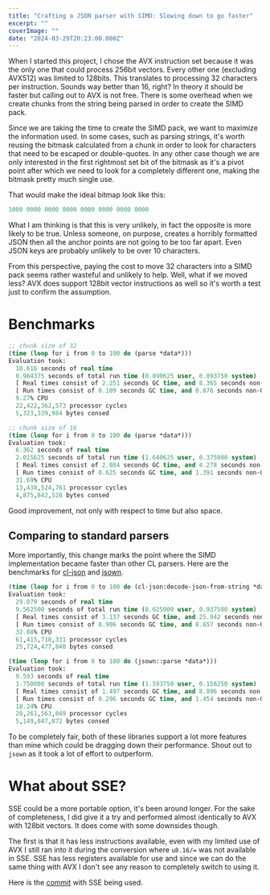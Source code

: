 ```yaml
---
title: "Crafting a JSON parser with SIMD: Slowing down to go faster"
excerpt: ""
coverImage: ""
date: "2024-03-29T20:23:00.000Z"
---
```


When I started this project, I chose the AVX instruction set because it was the only one that could process 256bit vectors. Every other one (excluding AVX512) was limited to 128bits. This translates to processing 32 characters per instruction. Sounds way better than 16, right? In theory it should be faster but calling out to AVX is not free. There is some overhead when we create chunks from the string being parsed in order to create the SIMD pack.

Since we are taking the time to create the SIMD pack, we want to maximize the information used. In some cases, such as parsing strings, it's worth reusing the bitmask calculated from a chunk in order to look for characters that need to be escaped or double-quotes. In any other case though we are only interested in the first rightmost set bit of the bitmask as it's a pivot point after which we need to look for a completely different one, making the bitmask pretty much single use.

That would make the ideal bitmap look like this:

```lisp
1000 0000 0000 0000 0000 0000 0000 0000
```

What I am thinking is that this is very unlikely, in fact the opposite is more likely to be true. Unless someone, on purpose, creates a horribly formatted JSON then all the anchor points are not going to be too far apart. Even JSON keys are probably unlikely to be over 10 characters.

From this perspective, paying the cost to move 32 characters into a SIMD pack seems rather wasteful and unlikely to help. Well, what if we moved less? AVX does support 128bit vector instructions as well so it's worth a test just to confirm the assumption.

# Benchmarks

```lisp
;; chunk size of 32
(time (loop for i from 0 to 100 do (parse *data*)))
Evaluation took:
  10.616 seconds of real time
  0.984375 seconds of total run time (0.890625 user, 0.093750 system)
  [ Real times consist of 2.251 seconds GC time, and 8.365 seconds non-GC time. ]
  [ Run times consist of 0.109 seconds GC time, and 0.876 seconds non-GC time. ]
  9.27% CPU
  22,422,362,573 processor cycles
  5,323,339,984 bytes consed

;; chunk size of 16
(time (loop for i from 0 to 100 do (parse *data*)))
Evaluation took:
  6.362 seconds of real time
  2.015625 seconds of total run time (1.640625 user, 0.375000 system)
  [ Real times consist of 2.084 seconds GC time, and 4.278 seconds non-GC time. ]
  [ Run times consist of 0.625 seconds GC time, and 1.391 seconds non-GC time. ]
  31.69% CPU
  13,438,524,761 processor cycles
  4,875,842,528 bytes consed
```

Good improvement, not only with respect to time but also space.

## Comparing to standard parsers

More importantly, this change marks the point where the SIMD implementation became faster than other CL parsers. Here are the benchmarks for [cl-json](https://github.com/hankhero/cl-json) and [jsown](https://github.com/madnificent/jsown).

```lisp
(time (loop for i from 0 to 100 do (cl-json:decode-json-from-string *data*)))
Evaluation took:
  29.079 seconds of real time
  9.562500 seconds of total run time (8.625000 user, 0.937500 system)
  [ Real times consist of 3.137 seconds GC time, and 25.942 seconds non-GC time. ]
  [ Run times consist of 0.906 seconds GC time, and 8.657 seconds non-GC time. ]
  32.88% CPU
  61,415,718,331 processor cycles
  25,724,477,840 bytes consed

(time (loop for i from 0 to 100 do (jsown::parse *data*)))
Evaluation took:
  9.593 seconds of real time
  1.750000 seconds of total run time (1.593750 user, 0.156250 system)
  [ Real times consist of 1.497 seconds GC time, and 8.096 seconds non-GC time. ]
  [ Run times consist of 0.296 seconds GC time, and 1.454 seconds non-GC time. ]
  18.24% CPU
  20,261,563,049 processor cycles
  5,149,047,872 bytes consed
```

To be completely fair, both of these libraries support a lot more features than mine which could be dragging down their performance. Shout out to `jsown` as it took a lot of effort to outperform.

# What about SSE?

SSE could be a more portable option, it's been around longer. For the sake of completeness, I did give it a try and performed almost identically to AVX with 128bit vectors. It does come with some downsides though.

The first is that it has less instructions available, even with my limited use of AVX I still ran into it during the conversion where `u8.16/=` was not available in SSE. SSE has less registers available for use and since we can do the same thing with AVX I don't see any reason to completely switch to using it.

Here is the [commit](https://github.com/Khepu/jsoon/commit/77b5ca80209b5181870bdeb3c9e3d3ad985e1e8b) with SSE being used.
